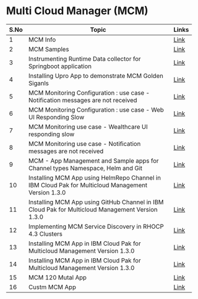 # Multi Cloud Manager (MCM)

<table>
    <thead>
        <th>S.No</th>
        <th>Topic</th>
        <th>Links</th>
    </thead>
    <tr>
        <td>1</td>
        <td>MCM Info </td>
        <td>
        	<a href="https://github.com/GandhiCloudLab/mcm-info">Link</a>
        </td>
   </tr> 
       <tr>
        <td>2</td>
        <td>MCM Samples </td>
        <td><a href="https://github.com/GandhiCloudLab/mcm-samples">Link</a></td>
   </tr> 
       <tr>
        <td>3</td>
        <td>Instrumenting Runtime Data collector for Springboot application </td>
        <td><a href="https://github.com/GandhiCloudLab/mcm-instrumenting-runtime-datacollector">Link</a></td>
   </tr>     
    <tr>
        <td>4</td>
        <td>Installing Upro App to demonstrate MCM Golden Siganls </td>
        <td><a href="https://github.com/GandhiCloudLab/mcm-goldensignals-upro">Link</a></td>
   </tr>
    <tr>
        <td>5</td>
        <td>MCM Monitoring Configuration : use case - Notification messages are not received </td>
        <td>
        	<a href="https://github.com/GandhiCloudLab/mcm-monitoring-usecase-notification-configuration">Link</a>
        </td>
   </tr> 
       <tr>
        <td>6</td>
        <td>MCM Monitoring Configuration : use case - Web UI Responding Slow </td>
        <td><a href="https://github.com/GandhiCloudLab/mcm-monitoring-usecase-responsetime-configuration">Link</a></td>
   </tr> 
       <tr>
        <td>7</td>
        <td>MCM Monitoring use case - Wealthcare UI responding slow </td>
        <td><a href="https://github.com/GandhiCloudLab/mcm-monitoring-usecase-responsetime">Link</a></td>
   </tr>     
    <tr>
        <td>8</td>
        <td>MCM Monitoring use case - Notification messages are not received </td>
        <td><a href="https://github.com/GandhiCloudLab/mcm-monitoring-usecase-notification">Link</a></td>
   </tr>
   </tr> 
       <tr>
        <td>9</td>
        <td>MCM - App Management and Sample apps for Channel types Namespace, Helm and Git </td>
        <td><a href="https://github.com/GandhiCloudLab/mcm-app-management">Link</a></td>
   </tr> 
       <tr>
        <td>10</td>
        <td>Installing MCM App using HelmRepo Channel in IBM Cloud Pak for Multicloud Management Version 1.3.0 </td>
        <td><a href="https://github.com/GandhiCloudLab/mcm-helm-sample">Link</a></td>
   </tr>     
    <tr>
        <td>11</td>
        <td>Installing MCM App using GitHub Channel in IBM Cloud Pak for Multicloud Management Version 1.3.0 </td>
        <td><a href="https://github.com/GandhiCloudLab/mcm-git-sample">Link</a></td>
   </tr>
    <tr>
        <td>12</td>
        <td>Implementing MCM Service Discovery in RHOCP 4.3 Clusters </td>
        <td>
        	<a href="https://github.com/GandhiCloudLab/service-discovery-mcm-130-ocp43">Link</a>
        </td>
    <tr>
        <td>13</td>
        <td>Installing MCM App in IBM Cloud Pak for Multicloud Management Version 1.3.0 </td>
        <td>
        	<a href="https://github.com/GandhiCloudLab/mcm-130-using-git">Link</a>
        </td>
   </tr> 
       <tr>
        <td>14</td>
        <td>Installing MCM App in IBM Cloud Pak for Multicloud Management Version 1.3.0 </td>
        <td><a href="https://github.com/GandhiCloudLab/mcm-130">Link</a></td>
   </tr> 
       <tr>
        <td>15</td>
        <td>MCM 120 Mutal App </td>
        <td><a href="https://github.com/GandhiCloudLab/mcm-120">Link</a></td>
   </tr>     
    <tr>
        <td>16</td>
        <td> Custm MCM App  </td>
        <td><a href="https://github.com/GandhiCloudLab/mcm-120-mysql-app">Link</a></td>
   </tr>
   </table>